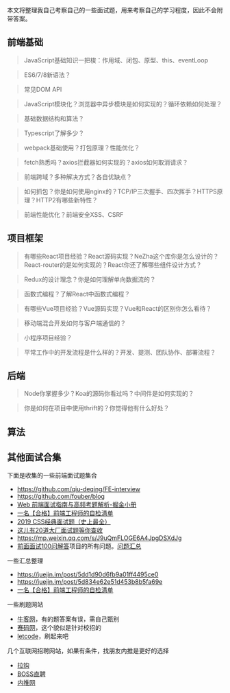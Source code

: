 本文将整理我自己考察自己的一些面试题，用来考察自己的学习程度，因此不会附带答案。


## 前端基础

> JavaScript基础知识一把梭：作用域、闭包、原型、this、eventLoop

> ES6/7/8新语法？

> 常见DOM API

> JavaScript模块化？浏览器中异步模块是如何实现的？循环依赖如何处理？

> 基础数据结构和算法？

> Typescript了解多少？

> webpack基础使用？打包原理？性能优化？

> fetch熟悉吗？axios拦截器如何实现的？axios如何取消请求？

> 前端跨域？多种解决方式？各自优缺点？

> 如何抓包？你是如何使用nginx的？TCP/IP三次握手、四次挥手？HTTPS原理？HTTP2有哪些新特性？

> 前端性能优化？前端安全XSS、CSRF


## 项目框架

> 有哪些React项目经验？React源码实现？NeZha这个库你是怎么设计的？
> React-router的是如何实现的？React你还了解哪些组件设计方式？

> Redux的设计理念？你是如何理解单向数据流的？

> 函数式编程？了解React中函数式编程？

> 有哪些Vue项目经验？Vue源码实现？Vue和React的区别你怎么看待？

> 移动端混合开发如何与客户端通信的？

> 小程序项目经验？

> 平常工作中的开发流程是什么样的？开发、提测、团队协作、部署流程？

## 后端

> Node你掌握多少？Koa的源码你看过吗？中间件是如何实现的？

> 你是如何在项目中使用thrift的？你觉得他有什么好处？

## 算法

## 其他面试合集
下面是收集的一些前端面试题集合
* https://github.com/qiu-deqing/FE-interview
* https://github.com/fouber/blog
* [Web 前端面试指南与高频考题解析-掘金小册](https://juejin.im/book/5a8f9ddcf265da4e9f6fb959)
* [一名【合格】前端工程师的自检清单](https://juejin.im/post/5cc1da82f265da036023b628)
* [2019 CSS经典面试题（史上最全）](https://juejin.im/post/5cc59e41e51d456e62545b66)
* [这儿有20道大厂面试题等你查收](https://juejin.im/post/5d124a12f265da1b9163a28d)
* https://mp.weixin.qq.com/s/J9uQmFLOGE6A4JpgDSXdJg
* [前面面试100问解答](https://github.com/Advanced-Frontend/Daily-Interview-Question)项目的所有问题。[问题汇总](https://mp.weixin.qq.com/s/J9uQmFLOGE6A4JpgDSXdJg)

一些汇总整理
* https://juejin.im/post/5dd1d90d6fb9a01ff4495ce0
* https://juejin.im/post/5d834e62e51d453b8b5fa69e
* [一名【合格】前端工程师的自检清单](https://mp.weixin.qq.com/s/76I8qOqmGrotcBGNPm1UgA)


一些刷题网站
* [牛客网](https://www.nowcoder.com/)，有的题答案有误，需自己甄别
* [赛码网](http://www.acmcoder.com/index)，这个貌似是针对校招的
* [letcode](https://leetcode.com/problemset/algorithms/)，刷起来吧

几个互联网招聘网站，如果有条件，找朋友内推是更好的选择
* [拉钩](https://www.lagou.com/)
* [BOSS直聘](https://www.zhipin.com/)
* [内推网](http://www.neitui.me/)

